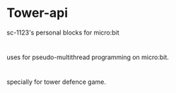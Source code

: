 # Tower-api
sc-1123's personal blocks for micro:bit
#
uses for pseudo-multithread programming on micro:bit.
#
specially for tower defence game.
